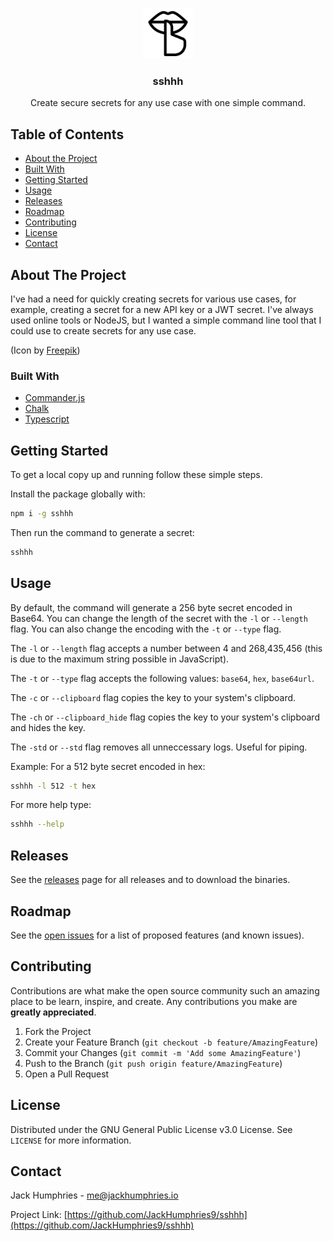 <!-- PROJECT LOGO -->
<br />
<p align="center">
  <a href="https://github.com/JackHumphries9/sshhh">
    <img src="./sshhh_icon.png" alt="Logo" width="80" height="80">
  </a>

  <h3 align="center">sshhh</h3>

  <p align="center">
    Create secure secrets for any use case with one simple command.
  </p>
</p>

<!-- TABLE OF CONTENTS -->

## Table of Contents

-   [About the Project](#about-the-project)
-   [Built With](#built-with)
-   [Getting Started](#getting-started)
-   [Usage](#usage)
-   [Releases](#releases)
-   [Roadmap](#roadmap)
-   [Contributing](#contributing)
-   [License](#license)
-   [Contact](#contact)

<!-- ABOUT THE PROJECT -->

## About The Project

I've had a need for quickly creating secrets for various use cases, for example, creating a secret for a new API key or a JWT secret. I've always used online tools or NodeJS, but I wanted a simple command line tool that I could use to create secrets for any use case.

(Icon by [Freepik](https://www.flaticon.com/free-icons/secret))

### Built With

-   [Commander.js](https://github.com/tj/commander.js)
-   [Chalk](https://github.com/chalk/chalk)
-   [Typescript](https://github.com/microsoft/TypeScript)

<!-- GETTING STARTED -->

## Getting Started

To get a local copy up and running follow these simple steps.

Install the package globally with:

```sh
npm i -g sshhh
```

Then run the command to generate a secret:

```sh
sshhh
```

## Usage

By default, the command will generate a 256 byte secret encoded in Base64. You can change the length of the secret with the `-l` or `--length` flag. You can also change the encoding with the `-t` or `--type` flag.

The `-l` or `--length` flag accepts a number between 4 and 268,435,456 (this is due to the maximum string possible in JavaScript).

The `-t` or `--type` flag accepts the following values: `base64`, `hex`, `base64url`.

The `-c` or `--clipboard` flag copies the key to your system's clipboard.

The `-ch` or `--clipboard_hide` flag copies the key to your system's clipboard and hides the key.

The `-std` or `--std` flag removes all unneccessary logs. Useful for piping.


Example: For a 512 byte secret encoded in hex:

```sh
sshhh -l 512 -t hex
```

For more help type:

```sh
sshhh --help
```

## Releases

See the [releases](https://github.com/JackHumphries9/sshhh/releases/) page for all releases and to download the binaries.

<!-- ROADMAP -->

## Roadmap

See the [open issues](https://github.com/JackHumphries9/sshhh/issues) for a list of proposed features (and known issues).

<!-- CONTRIBUTING -->

## Contributing

Contributions are what make the open source community such an amazing place to be learn, inspire, and create. Any contributions you make are **greatly appreciated**.

1. Fork the Project
2. Create your Feature Branch (`git checkout -b feature/AmazingFeature`)
3. Commit your Changes (`git commit -m 'Add some AmazingFeature'`)
4. Push to the Branch (`git push origin feature/AmazingFeature`)
5. Open a Pull Request

## License

Distributed under the GNU General Public License v3.0 License. See `LICENSE` for more information.

## Contact

Jack Humphries - me@jackhumphries.io

Project Link: [https://github.com/JackHumphries9/sshhh](https://github.com/JackHumphries9/sshhh)
